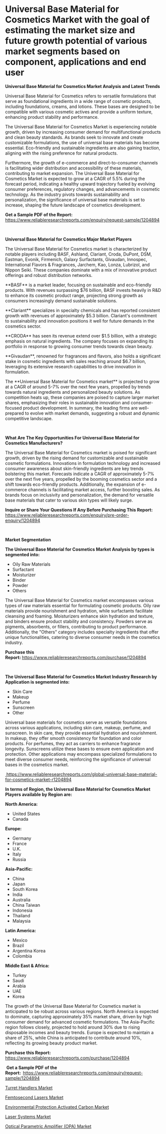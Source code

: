 <p><h1>Universal Base Material for Cosmetics Market with the goal of estimating the market size and future growth potential of various market segments based on component, applications and end user</h1></p><p><strong>Universal Base Material for Cosmetics Market Analysis and Latest Trends</strong></p>
<p><p>Universal Base Material for Cosmetics refers to versatile formulations that serve as foundational ingredients in a wide range of cosmetic products, including foundations, creams, and lotions. These bases are designed to be compatible with various cosmetic actives and provide a uniform texture, enhancing product stability and performance.</p><p>The Universal Base Material for Cosmetics Market is experiencing notable growth, driven by increasing consumer demand for multifunctional products and clean beauty standards. As brands seek to innovate and create customizable formulations, the use of universal base materials has become essential. Eco-friendly and sustainable ingredients are also gaining traction, aligning with the rising preference for natural products.</p><p>Furthermore, the growth of e-commerce and direct-to-consumer channels is facilitating wider distribution and accessibility of these materials, contributing to market expansion. The Universal Base Material for Cosmetics Market is expected to grow at a CAGR of 5.5% during the forecast period, indicating a healthy upward trajectory fueled by evolving consumer preferences, regulatory changes, and advancements in cosmetic technology. As the industry pivots towards sustainability and personalization, the significance of universal base materials is set to increase, shaping the future landscape of cosmetics development.</p></p>
<p><strong>Get a Sample PDF of the Report:&nbsp;</strong> <a href="https://www.reliableresearchreports.com/enquiry/request-sample/1204894?utm_campaign=1731&utm_medium=2&utm_source=Github&utm_content=ia&utm_term=16102024&utm_id=universal-base-material-for-cosmetics">https://www.reliableresearchreports.com/enquiry/request-sample/1204894</a></p>
<p>&nbsp;</p>
<p><strong>Universal Base Material for Cosmetics Major Market Players</strong></p>
<p><p>The Universal Base Material for Cosmetics market is characterized by notable players including BASF, Ashland, Clariant, Croda, DuPont, DSM, Eastman, Evonik, Firmenich, Galaxy Surfactants, Givaudan, Innospec, International Flavors & Fragrances, Jarchem, Kao, Lonza, Lubrizol, and Nippon Seiki. These companies dominate with a mix of innovative product offerings and robust distribution networks.</p><p>**BASF** is a market leader, focusing on sustainable and eco-friendly products. With revenues surpassing $76 billion, BASF invests heavily in R&D to enhance its cosmetic product range, projecting strong growth as consumers increasingly demand sustainable solutions.</p><p>**Clariant** specializes in specialty chemicals and has reported consistent growth with revenues of approximately $5.3 billion. Clariant's commitment to sustainability and innovation positions it well for future demands in the cosmetics sector.</p><p>**CRODA** has seen its revenue extend over $1.5 billion, with a strategic emphasis on natural ingredients. The company focuses on expanding its portfolio in response to growing consumer trends towards clean beauty.</p><p>**Givaudan**, renowned for fragrances and flavors, also holds a significant stake in cosmetic ingredients with sales reaching around $6.7 billion, leveraging its extensive research capabilities to drive innovation in formulation.</p><p>The **Universal Base Material for Cosmetics market** is projected to grow at a CAGR of around 5-7% over the next few years, propelled by trends towards natural ingredients and personalized beauty solutions. As competition heats up, these companies are poised to capture larger market shares, emphasizing their roles in sustainable innovation and consumer-focused product development. In summary, the leading firms are well-prepared to evolve with market demands, suggesting a robust and dynamic competitive landscape.</p></p>
<p>&nbsp;</p>
<p><strong>What Are The Key Opportunities For Universal Base Material for Cosmetics Manufacturers?</strong></p>
<p><p>The Universal Base Material for Cosmetics market is poised for significant growth, driven by the rising demand for customizable and sustainable cosmetic formulations. Innovations in formulation technology and increased consumer awareness about skin-friendly ingredients are key trends bolstering this market. Forecasts indicate a CAGR of approximately 5-7% over the next five years, propelled by the booming cosmetics sector and a shift towards eco-friendly products. Additionally, the expansion of e-commerce channels is facilitating market access, further boosting sales. As brands focus on inclusivity and personalization, the demand for versatile base materials that cater to various skin types will likely surge.</p></p>
<p><strong>Inquire or Share Your Questions If Any Before Purchasing This Report:</strong> <a href="https://www.reliableresearchreports.com/enquiry/pre-order-enquiry/1204894?utm_campaign=1731&utm_medium=2&utm_source=Github&utm_content=ia&utm_term=16102024&utm_id=universal-base-material-for-cosmetics">https://www.reliableresearchreports.com/enquiry/pre-order-enquiry/1204894</a></p>
<p>&nbsp;</p>
<p><strong>Market Segmentation</strong></p>
<p><strong>The Universal Base Material for Cosmetics Market Analysis by types is segmented into:</strong></p>
<p><ul><li>Oily Raw Materials</li><li>Surfactant</li><li>Moisturizer</li><li>Binder</li><li>Powder</li><li>Others</li></ul></p>
<p><p>The Universal Base Material for Cosmetics market encompasses various types of raw materials essential for formulating cosmetic products. Oily raw materials provide nourishment and hydration, while surfactants facilitate cleansing and foaming. Moisturizers enhance skin hydration and texture, and binders ensure product stability and consistency. Powders serve as pigments, absorbents, or fillers, contributing to product performance. Additionally, the "Others" category includes specialty ingredients that offer unique functionalities, catering to diverse consumer needs in the cosmetics industry.</p></p>
<p><strong>Purchase this Report:&nbsp;</strong><a href="https://www.reliableresearchreports.com/purchase/1204894?utm_campaign=1731&utm_medium=2&utm_source=Github&utm_content=ia&utm_term=16102024&utm_id=universal-base-material-for-cosmetics">https://www.reliableresearchreports.com/purchase/1204894</a></p>
<p>&nbsp;</p>
<p><strong>The Universal Base Material for Cosmetics Market Industry Research by Application is segmented into:</strong></p>
<p><ul><li>Skin Care</li><li>Makeup</li><li>Perfume</li><li>Sunscreen</li><li>Other</li></ul></p>
<p><p>Universal base materials for cosmetics serve as versatile foundations across various applications, including skin care, makeup, perfume, and sunscreen. In skin care, they provide essential hydration and nourishment. In makeup, they offer smooth consistency for foundation and color products. For perfumes, they act as carriers to enhance fragrance longevity. Sunscreens utilize these bases to ensure even application and protection. Other applications may encompass specialized formulations to meet diverse consumer needs, reinforcing the significance of universal bases in the cosmetics market.</p></p>
<p><a href="https://www.reliableresearchreports.com/global-universal-base-material-for-cosmetics-market-r1204894?utm_campaign=1731&utm_medium=2&utm_source=Github&utm_content=ia&utm_term=16102024&utm_id=universal-base-material-for-cosmetics">&nbsp;https://www.reliableresearchreports.com/global-universal-base-material-for-cosmetics-market-r1204894</a></p>
<p><strong>In terms of Region, the Universal Base Material for Cosmetics Market Players available by Region are:</strong></p>
<p>
    <p> <strong> North America: </strong>
        <ul>
            <li>United States</li>
            <li>Canada</li>
        </ul>
        </p> 
    <p> <strong> Europe: </strong>
        <ul>
            <li>Germany</li>
            <li>France</li>
            <li>U.K.</li>
            <li>Italy</li>
            <li>Russia</li>
        </ul>
        </p> 
    <p> <strong> Asia-Pacific: </strong>
        <ul>
            <li>China</li>
            <li>Japan</li>
            <li>South Korea</li>
            <li>India</li>
            <li>Australia</li>
            <li>China Taiwan</li>
            <li>Indonesia</li>
            <li>Thailand</li>
            <li>Malaysia</li>
        </ul>
        </p> 
    <p> <strong> Latin America: </strong>
        <ul>
            <li>Mexico</li>
            <li>Brazil</li>
            <li>Argentina Korea</li>
            <li>Colombia</li>
        </ul>
        </p> 
    <p> <strong> Middle East & Africa: </strong>
        <ul>
            <li>Turkey</li>
            <li>Saudi</li>
            <li>Arabia</li>
            <li>UAE</li>
            <li>Korea</li>
        </ul>
    </p>
    </p>
<p><p>The growth of the Universal Base Material for Cosmetics market is anticipated to be robust across various regions. North America is expected to dominate, capturing approximately 35% market share, driven by high consumer demand for advanced cosmetic formulations. The Asia-Pacific region follows closely, projected to hold around 30% due to rising disposable incomes and beauty trends. Europe is expected to maintain a share of 25%, while China is anticipated to contribute around 10%, reflecting its growing beauty product market.</p></p>
<p><strong>Purchase this Report: </strong><a href="https://www.reliableresearchreports.com/purchase/1204894?utm_campaign=1731&utm_medium=2&utm_source=Github&utm_content=ia&utm_term=16102024&utm_id=universal-base-material-for-cosmetics">https://www.reliableresearchreports.com/purchase/1204894</a></p>
<p>&nbsp;<strong>Get a Sample PDF of the Report:&nbsp;&nbsp;</strong><a href="https://www.reliableresearchreports.com/enquiry/request-sample/1204894?utm_campaign=1731&utm_medium=2&utm_source=Github&utm_content=ia&utm_term=16102024&utm_id=universal-base-material-for-cosmetics">https://www.reliableresearchreports.com/enquiry/request-sample/1204894</a></p>
<p><strong></strong></p>
<p><p><a href="https://www.linkedin.com/pulse/charting-future-comprehensive-analysis-global-turret-handlers-dsm0f?trk=public_post_embed_feed-article-content&utm_campaign=1731&utm_medium=2&utm_source=Github&utm_content=ia&utm_term=16102024&utm_id=universal-base-material-for-cosmetics">Turret Handlers Market</a></p><p><a href="https://www.linkedin.com/pulse/femtosecond-lasers-market-overview-forecast-2024-2031-detailed-xgtqf?trk=public_post_embed_feed-article-content&utm_campaign=1731&utm_medium=2&utm_source=Github&utm_content=ia&utm_term=16102024&utm_id=universal-base-material-for-cosmetics">Femtosecond Lasers Market</a></p><p><a href="https://github.com/NargisHussain432/Market-Research-Report-List-1/blob/main/environmental-protection-activated-carbon-market.md?utm_campaign=1731&utm_medium=2&utm_source=Github&utm_content=ia&utm_term=16102024&utm_id=universal-base-material-for-cosmetics">Environmental Protection Activated Carbon Market</a></p><p><a href="https://www.linkedin.com/pulse/laser-systems-market-outlook-current-assessment-future-projections-ad0tf?trk=public_post_embed_feed-article-content&utm_campaign=1731&utm_medium=2&utm_source=Github&utm_content=ia&utm_term=16102024&utm_id=universal-base-material-for-cosmetics">Laser Systems Market</a></p><p><a href="https://www.linkedin.com/pulse/optical-parametric-amplifier-opa-market-trends-strategic-insights-bmabe?utm_campaign=1731&utm_medium=2&utm_source=Github&utm_content=ia&utm_term=16102024&utm_id=universal-base-material-for-cosmetics">Optical Parametric Amplifier (OPA) Market</a></p></p>